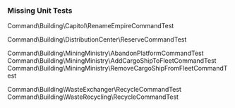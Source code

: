 

### Missing Unit Tests


Command\Building\Capitol\RenameEmpireCommandTest

Command\Building\DistributionCenter\ReserveCommandTest

Command\Building\MiningMinistry\AbandonPlatformCommandTest
Command\Building\MiningMinistry\AddCargoShipToFleetCommandTest
Command\Building\MiningMinistry\RemoveCargoShipFromFleetCommandTest

Command\Building\WasteExchanger\RecycleCommandTest
Command\Building\WasteRecycling\RecycleCommandTest
